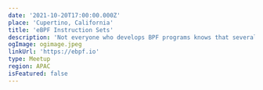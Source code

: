```yaml
---
date: '2021-10-20T17:00:00.000Z'
place: 'Cupertino, California'
title: 'eBPF Instruction Sets'
description: 'Not everyone who develops BPF programs knows that several versions of the instruction set exist. This isn’t really surprising given documentation on the subject is scarce. So let’s go through the different eBPF instruction sets, why they exist, and why their choice matters.'
ogImage: ogimage.jpeg
linkUrl: 'https://ebpf.io'
type: Meetup
region: APAC
isFeatured: false
---
```

